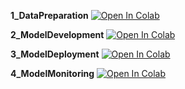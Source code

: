 **1_DataPreparation**
[![Open In Colab](https://colab.research.google.com/assets/colab-badge.svg)](http://colab.research.google.com/github/apollo-robin/customer-churn/blob/main/Notebooks/1_DataPrepration.ipynb)

**2_ModelDevelopment**
[![Open In Colab](https://colab.research.google.com/assets/colab-badge.svg)](http://colab.research.google.com/github/apollo-robin/customer-churn/blob/main/Notebooks/2_ModelDevelopment.ipynb)

**3_ModelDeployment**
[![Open In Colab](https://colab.research.google.com/assets/colab-badge.svg)](http://colab.research.google.com/github/apollo-robin/customer-churn/blob/main/Notebooks/3_ModelDeployment.ipynb)

**4_ModelMonitoring**
[![Open In Colab](https://colab.research.google.com/assets/colab-badge.svg)](https://colab.research.google.com/github/apollo-robin/customer-churn/blob/main/Notebooks/4_ModelMonitoring.ipynb)
